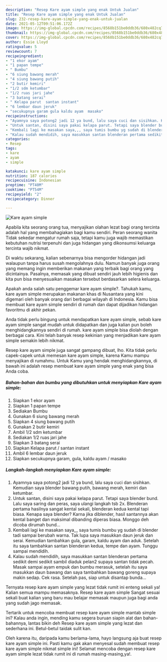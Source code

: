 ```yaml
---
description: "Resep Kare ayam simple yang enak Untuk Jualan"
title: "Resep Kare ayam simple yang enak Untuk Jualan"
slug: 232-resep-kare-ayam-simple-yang-enak-untuk-jualan
date: 2021-05-12T09:51:06.172Z
image: https://img-global.cpcdn.com/recipes/8568b151be0ddb36/680x482cq70/kare-ayam-simple-foto-resep-utama.jpg
thumbnail: https://img-global.cpcdn.com/recipes/8568b151be0ddb36/680x482cq70/kare-ayam-simple-foto-resep-utama.jpg
cover: https://img-global.cpcdn.com/recipes/8568b151be0ddb36/680x482cq70/kare-ayam-simple-foto-resep-utama.jpg
author: Essie Lloyd
ratingvalue: 5
reviewcount: 7
recipeingredient:
- "1 ekor ayam"
- "1 papan tempe"
- " Bumbu"
- "6 siung bawang merah"
- "4 siung bawang putih"
- "2 butir kemiri"
- "1/2 sdm ketumbar"
- "1/2 ruas jari jahe"
- "3 batang serai"
- " Kelapa parut  santan instant"
- "6 lembar daun jeruk"
- "secukupnya garam gula kaldu ayam  masako"
recipeinstructions:
- "Ayamnya saya potong2 jadi 12 ya bund, lalu saya cuci dan sisihkan. Kemudian saya blender bawang putih, bawang merah, kemiri dan ketumbar."
- "Untuk santan, disini saya pakai kelapa parut. Tetapi saya blender bund. Lalu saya saring dan peras, saya ulangi langkah tsb 2x. Blenderan pertama hasilnya sangat kental sekali, blenderan kedua kental tapi biasa. Kenapa saya blender? Karna jika diblender, hasil santannya akan kental banget dan maksimal dibanding diperas biasa. Monggo deh dicoba dirumah bund..."
- "Kembali lagi ke masakan saya,,, saya tumis bumbu yg sudah di blender tadi sampai berubah warna. Tak lupa saya masukkan daun jeruk dan serai. Kemudian tambahkan gula, garam, kaldu ayam dan aduk. Setelah itu saya tambahkan santan blenderan kedua, tempe dan ayam. Tunggu sampai mendidih."
- "Kalau sudah mendidih, saya masukkan santan blenderan pertama sedikit demi sedikit sambil diaduk pelan2 supaya santan tidak pecah. Masak sampai ayam empuk dan bumbu merasuk, setelah itu saya masukkan daun bawang dan saya tambahkan bawang goreng supaya makin sedap. Cek rasa. Setelah pas, siap untuk disantap bunda..."
categories:
- Resep
tags:
- kare
- ayam
- simple

katakunci: kare ayam simple 
nutrition: 187 calories
recipecuisine: Indonesian
preptime: "PT40M"
cooktime: "PT54M"
recipeyield: "2"
recipecategory: Dinner

---
```



![Kare ayam simple](https://img-global.cpcdn.com/recipes/8568b151be0ddb36/680x482cq70/kare-ayam-simple-foto-resep-utama.jpg)

Apabila kita seorang orang tua, menyajikan olahan lezat bagi orang tercinta adalah hal yang membahagiakan bagi kamu sendiri. Peran seorang  wanita Tidak sekedar mengatur rumah saja, tetapi kamu juga wajib memastikan kebutuhan nutrisi terpenuhi dan juga hidangan yang dikonsumsi keluarga tercinta wajib nikmat.

Di waktu  sekarang, kalian sebenarnya bisa mengorder hidangan jadi walaupun tanpa harus susah mengolahnya dulu. Namun banyak juga orang yang memang ingin memberikan makanan yang terbaik bagi orang yang dicintainya. Pasalnya, memasak yang dibuat sendiri jauh lebih higienis dan kita pun bisa menyesuaikan masakan tersebut berdasarkan selera keluarga. 



Apakah anda salah satu penggemar kare ayam simple?. Tahukah kamu, kare ayam simple merupakan makanan khas di Nusantara yang kini digemari oleh banyak orang dari berbagai wilayah di Indonesia. Kamu bisa membuat kare ayam simple sendiri di rumah dan dapat dijadikan hidangan favoritmu di akhir pekan.

Anda tidak perlu bingung untuk mendapatkan kare ayam simple, sebab kare ayam simple sangat mudah untuk didapatkan dan juga kalian pun boleh menghidangkannya sendiri di rumah. kare ayam simple bisa diolah dengan berbagai cara. Kini telah banyak resep kekinian yang menjadikan kare ayam simple semakin lebih nikmat.

Resep kare ayam simple juga sangat gampang dibuat, lho. Kita tidak perlu capek-capek untuk memesan kare ayam simple, karena Kamu mampu menyajikan di rumahmu. Untuk Kamu yang hendak menghidangkannya, di bawah ini adalah resep membuat kare ayam simple yang enak yang bisa Anda coba.

<!--inarticleads1-->

##### Bahan-bahan dan bumbu yang dibutuhkan untuk menyiapkan Kare ayam simple:

1. Siapkan 1 ekor ayam
1. Siapkan 1 papan tempe
1. Sediakan  Bumbu
1. Gunakan 6 siung bawang merah
1. Siapkan 4 siung bawang putih
1. Gunakan 2 butir kemiri
1. Ambil 1/2 sdm ketumbar
1. Sediakan 1/2 ruas jari jahe
1. Siapkan 3 batang serai
1. Siapkan  Kelapa parut / santan instant
1. Ambil 6 lembar daun jeruk
1. Siapkan secukupnya garam, gula, kaldu ayam / masako




<!--inarticleads2-->

##### Langkah-langkah menyiapkan Kare ayam simple:

1. Ayamnya saya potong2 jadi 12 ya bund, lalu saya cuci dan sisihkan. Kemudian saya blender bawang putih, bawang merah, kemiri dan ketumbar.
1. Untuk santan, disini saya pakai kelapa parut. Tetapi saya blender bund. Lalu saya saring dan peras, saya ulangi langkah tsb 2x. Blenderan pertama hasilnya sangat kental sekali, blenderan kedua kental tapi biasa. Kenapa saya blender? Karna jika diblender, hasil santannya akan kental banget dan maksimal dibanding diperas biasa. Monggo deh dicoba dirumah bund...
1. Kembali lagi ke masakan saya,,, saya tumis bumbu yg sudah di blender tadi sampai berubah warna. Tak lupa saya masukkan daun jeruk dan serai. Kemudian tambahkan gula, garam, kaldu ayam dan aduk. Setelah itu saya tambahkan santan blenderan kedua, tempe dan ayam. Tunggu sampai mendidih.
1. Kalau sudah mendidih, saya masukkan santan blenderan pertama sedikit demi sedikit sambil diaduk pelan2 supaya santan tidak pecah. Masak sampai ayam empuk dan bumbu merasuk, setelah itu saya masukkan daun bawang dan saya tambahkan bawang goreng supaya makin sedap. Cek rasa. Setelah pas, siap untuk disantap bunda...




Ternyata resep kare ayam simple yang lezat tidak rumit ini enteng sekali ya! Kalian semua mampu memasaknya. Resep kare ayam simple Sangat sesuai sekali buat kalian yang baru mau belajar memasak maupun juga bagi anda yang sudah jago memasak.

Tertarik untuk mencoba membuat resep kare ayam simple mantab simple ini? Kalau anda ingin, mending kamu segera buruan siapin alat dan bahan-bahannya, lantas bikin deh Resep kare ayam simple yang lezat dan sederhana ini. Betul-betul taidak sulit kan. 

Oleh karena itu, daripada kamu berlama-lama, hayo langsung aja buat resep kare ayam simple ini. Pasti kamu gak akan menyesal sudah membuat resep kare ayam simple nikmat simple ini! Selamat mencoba dengan resep kare ayam simple lezat tidak rumit ini di rumah masing-masing,ya!.

